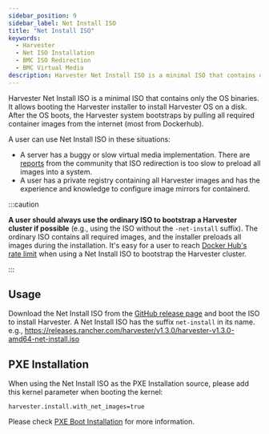 ```yaml
---
sidebar_position: 9
sidebar_label: Net Install ISO
title: "Net Install ISO"
keywords:
  - Harvester
  - Net ISO Installation
  - BMC ISO Redirection
  - BMC Virtual Media
description: Harvester Net Install ISO is a minimal ISO that contains only the OS binaries. It's useful for some situations.
---
```



<head>
  <link rel="canonical" href="https://docs.harvesterhci.io/v1.3/install/net-install"/>
</head>


Harvester Net Install ISO is a minimal ISO that contains only the OS binaries. It allows booting the Harvester installer to install Harvester OS on a disk. After the OS boots, the Harvester system bootstraps by pulling all required container images from the internet (most from Dockerhub).

A user can use Net Install ISO in these situations:
- A server has a buggy or slow virtual media implementation. There are [reports](https://github.com/harvester/harvester/issues/2651) from the community that ISO redirection is too slow to preload all images into a system.
- A user has a private registry containing all Harvester images and has the experience and knowledge to configure image mirrors for containerd.

:::caution

**A user should always use the ordinary ISO to bootstrap a Harvester cluster if possible** (e.g., using the ISO without the `-net-install` suffix). The ordinary ISO contains all required images, and the installer preloads all images during the installation. It's easy for a user to reach [Docker Hub's rate limit](https://docs.docker.com/docker-hub/download-rate-limit/) when using a Net Install ISO to bootstrap the Harvester cluster.

:::

## Usage

Download the Net Install ISO from the [GitHub release page](https://github.com/harvester/harvester/releases) and boot the ISO to install Harvester. A Net Install ISO has the suffix `net-install` in its name. e.g., https://releases.rancher.com/harvester/v1.3.0/harvester-v1.3.0-amd64-net-install.iso

## PXE Installation

When using the Net Install ISO as the PXE Installation source, please add this kernel parameter when booting the kernel:

```
harvester.install.with_net_images=true
```

Please check [PXE Boot Installation](./pxe-boot-install.md) for more information.
